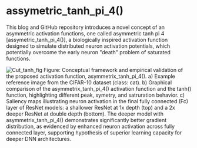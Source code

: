 # assymetric_tanh_pi_4()

This blog and GitHub repository introduces a novel concept of an asymmetric activation functions, one called asymmetric tanh pi 4 [assymetric_tanh_pi_4()], a biologically inspired activation function designed to simulate distributed neuron activation potentials, which potentially overcome the early neuron "death" problem of saturated functions.

![Cut_tanh_fig](https://github.com/user-attachments/assets/f5a0ec91-2b85-46aa-ac62-7b1b70539b0d)
Figure: Conceptual framework and empirical validation of the proposed activation function, asymmetrix_tanh_pi_4().
a) Example reference image from the CIFAR-10 dataset (class: cat).
b) Graphical comparison of the asymmetrix_tanh_pi_4() activation function and the tanh() function, highlighting different peak, symetry, and satruration behavior.
c) Saliency maps illustrating neuron activation in the final fully connected (Fc) layer of ResNet models: a shallower ResNet at 1x depth (top) and a 2x deeper ResNet at double depth (bottom). The deeper model with asymmetrix_tanh_pi_4() demonstrates significantly better gradient distribution, as evidenced by enhanced neuron activation across fully connected layer, supporting hypothesis of superior learning capacity for deeper DNN architectures.
